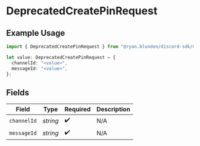 # DeprecatedCreatePinRequest

## Example Usage

```typescript
import { DeprecatedCreatePinRequest } from "@ryan.blunden/discord-sdk/models/operations";

let value: DeprecatedCreatePinRequest = {
  channelId: "<value>",
  messageId: "<value>",
};
```

## Fields

| Field              | Type               | Required           | Description        |
| ------------------ | ------------------ | ------------------ | ------------------ |
| `channelId`        | *string*           | :heavy_check_mark: | N/A                |
| `messageId`        | *string*           | :heavy_check_mark: | N/A                |